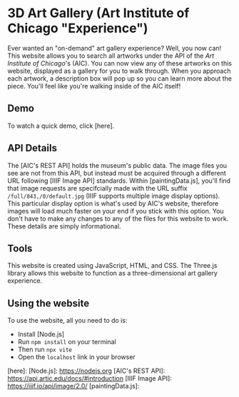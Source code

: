 3D Art Gallery (Art Institute of Chicago "Experience")
==============

Ever wanted an "on-demand" art gallery experience? Well, you now can! This website allows
you to search all artworks under the API of the _Art Institute of Chicago_'s (AIC). You can now
view any of these artworks on this website, displayed as a gallery for you to walk through.
When you approach each artwork, a description box will pop up so you can learn more about the piece. 
You'll feel like you're walking inside of the AIC itself!

## Demo
To watch a quick demo, click [here].

## API Details
The [AIC's REST API] holds the museum's public data. The image files you see are not from this API, but
instead must be acquired through a different URL following [IIIF Image API] standards. Within [paintingData.js], 
you'll find that image requests are specifcially made with the URL suffix `/full/843,/0/default.jpg` (IIIF supports 
multiple image display options). This particular display option is what's used by AIC's website, therefore 
images will load much faster on your end if you stick with this option. You don't have to make any changes to any of the files
for this website to work. These details are simply informational.

## Tools
This website is created using JavaScript, HTML, and CSS. 
The Three.js library allows this website to function as a three-dimensional art gallery experience. 

## Using the website
To use the website, all you need to do is:
  * Install [Node.js]
  * Run `npm install` on your terminal
  * Then run `npx vite`
  * Open the `localhost` link in your browser

[here]:
[Node.js]: https://nodejs.org
[AIC's REST API]: https://api.artic.edu/docs/#introduction
[IIIF Image API]: https://iiif.io/api/image/2.0/
[paintingData.js]:

